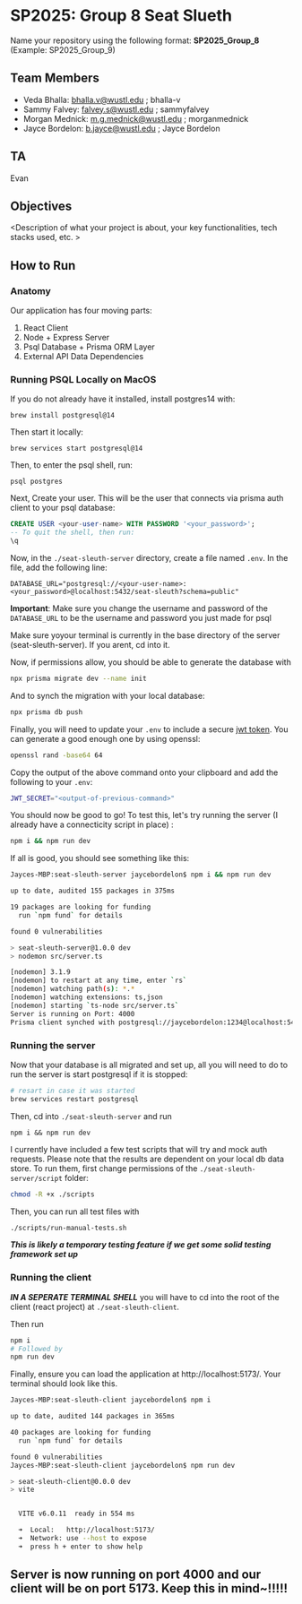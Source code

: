# SP2025: Group 8 Seat Slueth

Name your repository using the following format:
**SP2025_Group_8**
(Example: SP2025_Group_9)

## Team Members

- Veda Bhalla: bhalla.v@wustl.edu ; bhalla-v
- Sammy Falvey: falvey.s@wustl.edu ; sammyfalvey
- Morgan Mednick: m.g.mednick@wustl.edu ; morganmednick
- Jayce Bordelon: b.jayce@wustl.edu ; Jayce Bordelon

## TA

Evan

## Objectives

&lt;Description of what your project is about, your key functionalities, tech stacks used, etc. &gt;

## How to Run

### Anatomy

Our application has four moving parts:

1. React Client
2. Node + Express Server
3. Psql Database + Prisma ORM Layer
4. External API Data Dependencies

### Running PSQL Locally on MacOS

If you do not already have it installed, install postgres14 with:

```
brew install postgresql@14
```

Then start it locally:

```
brew services start postgresql@14
```

Then, to enter the psql shell, run:

```
psql postgres
```

Next, Create your user. This will be the user that connects via prisma auth client to your psql database:

```sql
CREATE USER <your-user-name> WITH PASSWORD '<your_password>';
-- To quit the shell, then run:
\q
```

Now, in the `./seat-sleuth-server` directory, create a file named `.env`. In the file, add the following line:

```
DATABASE_URL="postgresql://<your-user-name>:<your_password>@localhost:5432/seat-sleuth?schema=public"
```

**Important**: Make sure you change the username and password of the `DATABASE_URL` to be the username and password you just made for psql

Make sure yoyour terminal is currently in the base directory of the server (seat-sleuth-server). If you arent, cd into it.

Now, if permissions allow, you should be able to generate the database with

```bash
npx prisma migrate dev --name init
```

And to synch the migration with your local database:

```bash
npx prisma db push
```

Finally, you will need to update your `.env` to include a secure [jwt token](https://jwt.io/introduction). You can generate a good enough one by using openssl:

```bash
openssl rand -base64 64
```

Copy the output of the above command onto your clipboard and add the following to your `.env`:

```bash
JWT_SECRET="<output-of-previous-command>"
```

You should now be good to go! To test this, let's try running the server (I already have a connecticity script in place) :

```bash
npm i && npm run dev
```

If all is good, you should see something like this:

```bash
Jayces-MBP:seat-sleuth-server jaycebordelon$ npm i && npm run dev

up to date, audited 155 packages in 375ms

19 packages are looking for funding
  run `npm fund` for details

found 0 vulnerabilities

> seat-sleuth-server@1.0.0 dev
> nodemon src/server.ts

[nodemon] 3.1.9
[nodemon] to restart at any time, enter `rs`
[nodemon] watching path(s): *.*
[nodemon] watching extensions: ts,json
[nodemon] starting `ts-node src/server.ts`
Server is running on Port: 4000
Prisma client synched with postgresql://jaycebordelon:1234@localhost:5432/seat-sleuth?schema=public
```

### Running the server

Now that your database is all migrated and set up, all you will need to do to run the server is start postgresql if it is stopped:

```bash
# resart in case it was started
brew services restart postgresql
```

Then, cd into `./seat-sleuth-server` and run

```
npm i && npm run dev
```

I currently have included a few test scripts that will try and mock auth requests. Please note that the results are dependent on your local db data store. To run them, first change permissions of the `./seat-sleuth-server/script` folder:

```bash
chmod -R +x ./scripts
```

Then, you can run all test files with

```bash
./scripts/run-manual-tests.sh
```

**_This is likely a temporary testing feature if we get some solid testing framework set up_**

### Running the client

**_IN A SEPERATE TERMINAL SHELL_** you will have to cd into the root of the client (react project) at `./seat-sleuth-client`.

Then run

```bash
npm i
# Followed by
npm run dev
```

Finally, ensure you can load the application at http://localhost:5173/. Your terminal should look like this.

```bash
Jayces-MBP:seat-sleuth-client jaycebordelon$ npm i

up to date, audited 144 packages in 365ms

40 packages are looking for funding
  run `npm fund` for details

found 0 vulnerabilities
Jayces-MBP:seat-sleuth-client jaycebordelon$ npm run dev

> seat-sleuth-client@0.0.0 dev
> vite


  VITE v6.0.11  ready in 554 ms

  ➜  Local:   http://localhost:5173/
  ➜  Network: use --host to expose
  ➜  press h + enter to show help
```

## Server is now running on port 4000 and our client will be on port 5173. Keep this in mind~!!!!!
